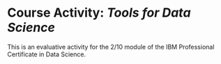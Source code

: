 # Course Activity: *Tools for Data Science*

This is an evaluative activity for the 2/10 module of the IBM Professional Certificate in Data Science.
